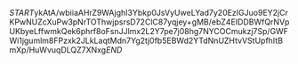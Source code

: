 $START$ykAtA/wbiiaAHrZ9WAjghI3Ybkp0JsVyUweLYad7y20EzIGJuo9EY2jCrKPwNUZcXuPw3pNrTOThwjpsrsD72ClC87yqjey+gMB/ebZ4EIDDBWfQrNVpUKbyeLffwmkQek6phrf8oFsnJJlmx2L2Y7pe7j08hg7NYCOCmukzj7Sp/GWFWi1jgumlm8FPzxk2JLkLaqtMdn7Yg2tj0fb5EBWd2YTdNnUZHtvVStUpfhItBmXp/HuWvuqDLQZ7XNxg$END$